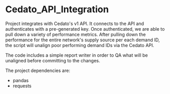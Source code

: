 # Cedato_API_Integration
Project integrates with Cedato's v1 API. It connects to the API and authenticates with a pre-generated key. Once authenticated, we are able to pull down a variety of performance metrics. After pulling down the performance for the entire network's supply source per each demand ID, the script will unalign poor performing demand IDs via the Cedato API. 

The code includes a simple report writer in order to QA what will be unaligned before committing to the changes.

The project dependencies are:
  - pandas
  - requests
